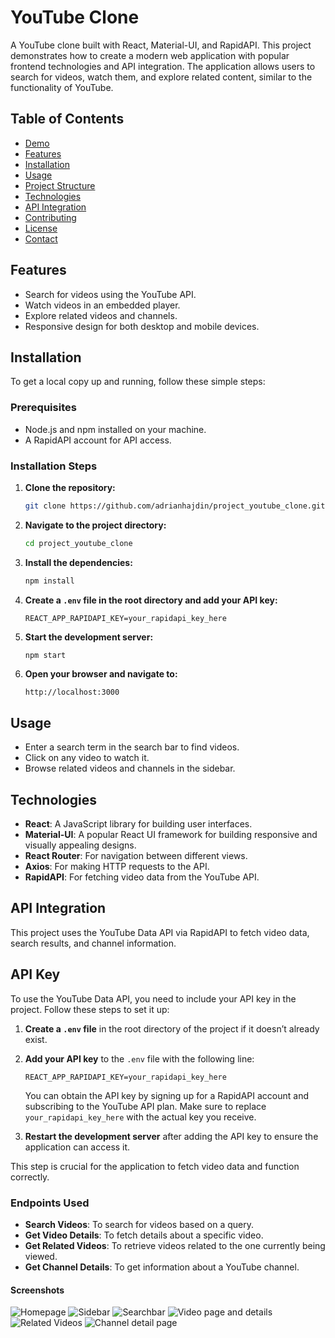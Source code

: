 # YouTube Clone

A YouTube clone built with React, Material-UI, and RapidAPI. This project demonstrates how to create a modern web application with popular frontend technologies and API integration. The application allows users to search for videos, watch them, and explore related content, similar to the functionality of YouTube.

## Table of Contents
- [Demo](#demo)
- [Features](#features)
- [Installation](#installation)
- [Usage](#usage)
- [Project Structure](#project-structure)
- [Technologies](#technologies)
- [API Integration](#api-integration)
- [Contributing](#contributing)
- [License](#license)
- [Contact](#contact)


## Features

- Search for videos using the YouTube API.
- Watch videos in an embedded player.
- Explore related videos and channels.
- Responsive design for both desktop and mobile devices.

## Installation

To get a local copy up and running, follow these simple steps:

### Prerequisites

- Node.js and npm installed on your machine.
- A RapidAPI account for API access.

### Installation Steps

1. **Clone the repository:**
    ```bash
    git clone https://github.com/adrianhajdin/project_youtube_clone.git
    ```
   
2. **Navigate to the project directory:**
    ```bash
    cd project_youtube_clone
    ```

3. **Install the dependencies:**
    ```bash
    npm install
    ```

4. **Create a `.env` file in the root directory and add your API key:**
    ```plaintext
    REACT_APP_RAPIDAPI_KEY=your_rapidapi_key_here
    ```

5. **Start the development server:**
    ```bash
    npm start
    ```

6. **Open your browser and navigate to:**
    ```
    http://localhost:3000
    ```

## Usage

- Enter a search term in the search bar to find videos.
- Click on any video to watch it.
- Browse related videos and channels in the sidebar.

## Technologies

- **React**: A JavaScript library for building user interfaces.
- **Material-UI**: A popular React UI framework for building responsive and visually appealing designs.
- **React Router**: For navigation between different views.
- **Axios**: For making HTTP requests to the API.
- **RapidAPI**: For fetching video data from the YouTube API.

## API Integration

This project uses the YouTube Data API via RapidAPI to fetch video data, search results, and channel information.

## API Key

To use the YouTube Data API, you need to include your API key in the project. Follow these steps to set it up:

1. **Create a `.env` file** in the root directory of the project if it doesn’t already exist.

2. **Add your API key** to the `.env` file with the following line:
    ```plaintext
    REACT_APP_RAPIDAPI_KEY=your_rapidapi_key_here
    ```

   You can obtain the API key by signing up for a RapidAPI account and subscribing to the YouTube API plan. Make sure to replace `your_rapidapi_key_here` with the actual key you receive.

3. **Restart the development server** after adding the API key to ensure the application can access it.

This step is crucial for the application to fetch video data and function correctly.


### Endpoints Used

- **Search Videos**: To search for videos based on a query.
- **Get Video Details**: To fetch details about a specific video.
- **Get Related Videos**: To retrieve videos related to the one currently being viewed.
- **Get Channel Details**: To get information about a YouTube channel.

#### Screenshots

![Homepage](<public/Screenshots/Screenshot 2024-08-20 at 6.11.30 PM.png>)
![Sidebar](<public/Screenshots/Screenshot 2024-08-20 at 6.11.37 PM.png>)
![Searchbar](<public/Screenshots/Screenshot 2024-08-20 at 6.11.46 PM.png>)
![Video page and details](<public/Screenshots/Screenshot 2024-08-20 at 6.11.58 PM.png>)
![Related Videos](<public/Screenshots/Screenshot 2024-08-20 at 6.12.06 PM.png>)
![Channel detail page](<public/Screenshots/Screenshot 2024-08-22 at 11.00.41 AM.png>)